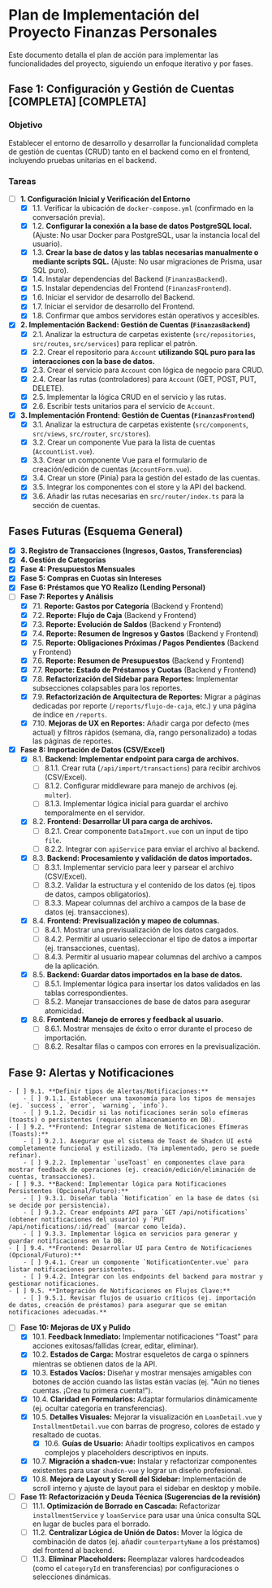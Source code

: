 # Plan de Implementación del Proyecto Finanzas Personales

Este documento detalla el plan de acción para implementar las funcionalidades del proyecto, siguiendo un enfoque iterativo y por fases.

## Fase 1: Configuración y Gestión de Cuentas [COMPLETA] [COMPLETA]

### Objetivo
Establecer el entorno de desarrollo y desarrollar la funcionalidad completa de gestión de cuentas (CRUD) tanto en el backend como en el frontend, incluyendo pruebas unitarias en el backend.

### Tareas

- [ ] **1. Configuración Inicial y Verificación del Entorno**
    - [x] 1.1. Verificar la ubicación de `docker-compose.yml` (confirmado en la conversación previa).
    - [x] 1.2. **Configurar la conexión a la base de datos PostgreSQL local.** (Ajuste: No usar Docker para PostgreSQL, usar la instancia local del usuario).
    - [x] 1.3. **Crear la base de datos y las tablas necesarias manualmente o mediante scripts SQL.** (Ajuste: No usar migraciones de Prisma, usar SQL puro).
    - [x] 1.4. Instalar dependencias del Backend (`FinanzasBackend`).
    - [x] 1.5. Instalar dependencias del Frontend (`FinanzasFrontend`).
    - [x] 1.6. Iniciar el servidor de desarrollo del Backend.
    - [x] 1.7. Iniciar el servidor de desarrollo del Frontend.
    - [x] 1.8. Confirmar que ambos servidores están operativos y accesibles.

- [x] **2. Implementación Backend: Gestión de Cuentas (`FinanzasBackend`)**
    - [x] 2.1. Analizar la estructura de carpetas existente (`src/repositories`, `src/routes`, `src/services`) para replicar el patrón.
    - [x] 2.2. Crear el repositorio para `Account` **utilizando SQL puro para las interacciones con la base de datos.**
    - [x] 2.3. Crear el servicio para `Account` con lógica de negocio para CRUD.
    - [x] 2.4. Crear las rutas (controladores) para `Account` (GET, POST, PUT, DELETE).
    - [x] 2.5. Implementar la lógica CRUD en el servicio y las rutas.
    - [x] 2.6. Escribir tests unitarios para el servicio de `Account`.

- [x] **3. Implementación Frontend: Gestión de Cuentas (`FinanzasFrontend`)**
    - [x] 3.1. Analizar la estructura de carpetas existente (`src/components`, `src/views`, `src/router`, `src/stores`).
    - [x] 3.2. Crear un componente Vue para la lista de cuentas (`AccountList.vue`).
    - [x] 3.3. Crear un componente Vue para el formulario de creación/edición de cuentas (`AccountForm.vue`).
    - [x] 3.4. Crear un store (Pinia) para la gestión del estado de las cuentas.
    - [x] 3.5. Integrar los componentes con el store y la API del backend.
    - [x] 3.6. Añadir las rutas necesarias en `src/router/index.ts` para la sección de cuentas.

## Fases Futuras (Esquema General)

- [x] **3. Registro de Transacciones (Ingresos, Gastos, Transferencias)**
- [x] **4. Gestión de Categorías**
- [x] **Fase 4: Presupuestos Mensuales**
- [x] **Fase 5: Compras en Cuotas sin Intereses**
- [x] **Fase 6: Préstamos que YO Realizo (Lending Personal)**
- [ ] **Fase 7: Reportes y Análisis**
    - [x] 7.1. **Reporte: Gastos por Categoría** (Backend y Frontend)
    - [x] 7.2. **Reporte: Flujo de Caja** (Backend y Frontend)
    - [x] 7.3. **Reporte: Evolución de Saldos** (Backend y Frontend)
    - [x] 7.4. **Reporte: Resumen de Ingresos y Gastos** (Backend y Frontend)
    - [x] 7.5. **Reporte: Obligaciones Próximas / Pagos Pendientes** (Backend y Frontend)
    - [x] 7.6. **Reporte: Resumen de Presupuestos** (Backend y Frontend)
    - [x] 7.7. **Reporte: Estado de Préstamos y Cuotas** (Backend y Frontend)
    - [x] 7.8. **Refactorización del Sidebar para Reportes:** Implementar subsecciones colapsables para los reportes.
    - [x] 7.9. **Refactorización de Arquitectura de Reportes:** Migrar a páginas dedicadas por reporte (`/reports/flujo-de-caja`, etc.) y una página de índice en `/reports`.
    - [x] 7.10. **Mejoras de UX en Reportes:** Añadir carga por defecto (mes actual) y filtros rápidos (semana, día, rango personalizado) a todas las páginas de reportes.
- [x] **Fase 8: Importación de Datos (CSV/Excel)**
    - [x] 8.1. **Backend: Implementar endpoint para carga de archivos.**
        - [ ] 8.1.1. Crear ruta (`/api/import/transactions`) para recibir archivos (CSV/Excel).
        - [ ] 8.1.2. Configurar middleware para manejo de archivos (ej. `multer`).
        - [ ] 8.1.3. Implementar lógica inicial para guardar el archivo temporalmente en el servidor.
    - [x] 8.2. **Frontend: Desarrollar UI para carga de archivos.**
        - [ ] 8.2.1. Crear componente `DataImport.vue` con un input de tipo `file`.
        - [ ] 8.2.2. Integrar con `apiService` para enviar el archivo al backend.
    - [x] 8.3. **Backend: Procesamiento y validación de datos importados.**
        - [ ] 8.3.1. Implementar servicio para leer y parsear el archivo (CSV/Excel).
        - [ ] 8.3.2. Validar la estructura y el contenido de los datos (ej. tipos de datos, campos obligatorios).
        - [ ] 8.3.3. Mapear columnas del archivo a campos de la base de datos (ej. transacciones).
    - [x] 8.4. **Frontend: Previsualización y mapeo de columnas.**
        - [ ] 8.4.1. Mostrar una previsualización de los datos cargados.
        - [ ] 8.4.2. Permitir al usuario seleccionar el tipo de datos a importar (ej. transacciones, cuentas).
        - [ ] 8.4.3. Permitir al usuario mapear columnas del archivo a campos de la aplicación.
    - [x] 8.5. **Backend: Guardar datos importados en la base de datos.**
        - [ ] 8.5.1. Implementar lógica para insertar los datos validados en las tablas correspondientes.
        - [ ] 8.5.2. Manejar transacciones de base de datos para asegurar atomicidad.
    - [x] 8.6. **Frontend: Manejo de errores y feedback al usuario.**
        - [ ] 8.6.1. Mostrar mensajes de éxito o error durante el proceso de importación.
        - [ ] 8.6.2. Resaltar filas o campos con errores en la previsualización.
## Fase 9: Alertas y Notificaciones
    - [ ] 9.1. **Definir tipos de Alertas/Notificaciones:**
        - [ ] 9.1.1. Establecer una taxonomía para los tipos de mensajes (ej. `success`, `error`, `warning`, `info`).
        - [ ] 9.1.2. Decidir si las notificaciones serán solo efímeras (toasts) o persistentes (requieren almacenamiento en DB).
    - [ ] 9.2. **Frontend: Integrar sistema de Notificaciones Efímeras (Toasts):**
        - [ ] 9.2.1. Asegurar que el sistema de Toast de Shadcn UI esté completamente funcional y estilizado. (Ya implementado, pero se puede refinar).
        - [ ] 9.2.2. Implementar `useToast` en componentes clave para mostrar feedback de operaciones (ej. creación/edición/eliminación de cuentas, transacciones).
    - [ ] 9.3. **Backend: Implementar lógica para Notificaciones Persistentes (Opcional/Futuro):**
        - [ ] 9.3.1. Diseñar tabla `Notification` en la base de datos (si se decide por persistencia).
        - [ ] 9.3.2. Crear endpoints API para `GET /api/notifications` (obtener notificaciones del usuario) y `PUT /api/notifications/:id/read` (marcar como leída).
        - [ ] 9.3.3. Implementar lógica en servicios para generar y guardar notificaciones en la DB.
    - [ ] 9.4. **Frontend: Desarrollar UI para Centro de Notificaciones (Opcional/Futuro):**
        - [ ] 9.4.1. Crear un componente `NotificationCenter.vue` para listar notificaciones persistentes.
        - [ ] 9.4.2. Integrar con los endpoints del backend para mostrar y gestionar notificaciones.
    - [ ] 9.5. **Integración de Notificaciones en Flujos Clave:**
        - [ ] 9.5.1. Revisar flujos de usuario críticos (ej. importación de datos, creación de préstamos) para asegurar que se emitan notificaciones adecuadas.**
- [ ] **Fase 10: Mejoras de UX y Pulido**
    - [x] 10.1. **Feedback Inmediato:** Implementar notificaciones "Toast" para acciones exitosas/fallidas (crear, editar, eliminar).
    - [x] 10.2. **Estados de Carga:** Mostrar esqueletos de carga o spinners mientras se obtienen datos de la API.
    - [x] 10.3. **Estados Vacíos:** Diseñar y mostrar mensajes amigables con botones de acción cuando las listas están vacías (ej. "Aún no tienes cuentas. ¡Crea tu primera cuenta!").
    - [x] 10.4. **Claridad en Formularios:** Adaptar formularios dinámicamente (ej. ocultar categoría en transferencias).
    - [x] 10.5. **Detalles Visuales:** Mejorar la visualización en `LoanDetail.vue` y `InstallmentDetail.vue` con barras de progreso, colores de estado y resaltado de cuotas.
        - [x] 10.6. **Guías de Usuario:** Añadir tooltips explicativos en campos complejos y placeholders descriptivos en inputs.
    - [x] 10.7. **Migración a shadcn-vue:** Instalar y refactorizar componentes existentes para usar `shadcn-vue` y lograr un diseño profesional.
    - [x] 10.8. **Mejora de Layout y Scroll del Sidebar:** Implementación de scroll interno y ajuste de layout para el sidebar en desktop y mobile.
- [ ] **Fase 11: Refactorización y Deuda Técnica (Sugerencias de la revisión)**
    - [ ] 11.1. **Optimización de Borrado en Cascada:** Refactorizar `installmentService` y `loanService` para usar una única consulta SQL en lugar de bucles para el borrado.
    - [ ] 11.2. **Centralizar Lógica de Unión de Datos:** Mover la lógica de combinación de datos (ej. añadir `counterpartyName` a los préstamos) del frontend al backend.
    - [ ] 11.3. **Eliminar Placeholders:** Reemplazar valores hardcodeados (como el `categoryId` en transferencias) por configuraciones o selecciones dinámicas.